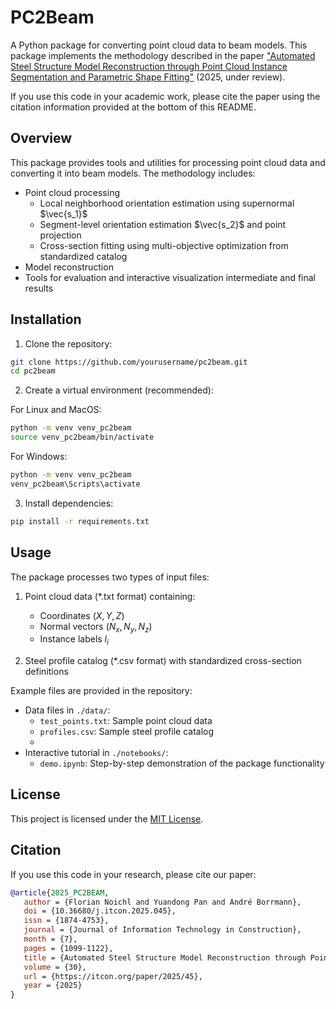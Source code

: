 # PC2Beam

A Python package for converting point cloud data to beam models. This package implements the methodology described in the paper ["Automated Steel Structure Model Reconstruction through Point Cloud Instance Segmentation and Parametric Shape Fitting"](https://arxiv.org/abs/2403.XXXXX) (2025, under review).

If you use this code in your academic work, please cite the paper using the citation information provided at the bottom of this README.

## Overview

This package provides tools and utilities for processing point cloud data and converting it into beam models. The methodology includes:

- Point cloud processing
  - Local neighborhood orientation estimation using supernormal $\vec{s_1}$
  - Segment-level orientation estimation $\vec{s_2}$ and point projection
  - Cross-section fitting using multi-objective optimization from standardized catalog
- Model reconstruction
- Tools for evaluation and interactive visualization intermediate and final results

## Installation

1. Clone the repository:
```bash
git clone https://github.com/yourusername/pc2beam.git
cd pc2beam
```

2. Create a virtual environment (recommended):

For Linux and MacOS:
```bash
python -m venv venv_pc2beam
source venv_pc2beam/bin/activate
```

For Windows:
```cmd
python -m venv venv_pc2beam
venv_pc2beam\Scripts\activate
```

3. Install dependencies:
```bash
pip install -r requirements.txt
```

## Usage

The package processes two types of input files:

1. Point cloud data (*.txt format) containing:
   - Coordinates $(X, Y, Z)$
   - Normal vectors $(N_x, N_y, N_z)$
   - Instance labels $l_i$

2. Steel profile catalog (*.csv format) with standardized cross-section definitions

Example files are provided in the repository:
- Data files in `./data/`:
  - `test_points.txt`: Sample point cloud data
  - `profiles.csv`: Sample steel profile catalog
  - 
- Interactive tutorial in `./notebooks/`:
  - `demo.ipynb`: Step-by-step demonstration of the package functionality

## License

This project is licensed under the [MIT License](LICENSE).

## Citation

If you use this code in your research, please cite our paper:

```bibtex
@article{2025_PC2BEAM,
   author = {Florian Noichl and Yuandong Pan and André Borrmann},
   doi = {10.36680/j.itcon.2025.045},
   issn = {1874-4753},
   journal = {Journal of Information Technology in Construction},
   month = {7},
   pages = {1099-1122},
   title = {Automated Steel Structure Model Reconstruction through Point Cloud Instance Segmentation and Parametric Shape Fitting},
   volume = {30},
   url = {https://itcon.org/paper/2025/45},
   year = {2025}
}

```